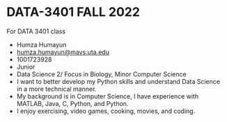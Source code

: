 # DATA-3401 FALL 2022
For DATA 3401 class

 - Humza Humayun
 - humza.humayun@mavs.uta.edu
 - 1001723928
 - Junior
 - Data Science 2/ Focus in Biology, Minor Computer Science
 - I want to better develop my Python skills and understand Data Science in a more technical manner. 
 - My background is in Computer Science, I have experience with MATLAB, Java, C, Python, and Python.
 - I enjoy exercising, video games, cooking, movies, and coding.
